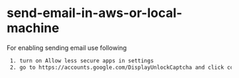 # send-email-in-aws-or-local-machine
For enabling sending email use following
```sh
 1. turn on Allow less secure apps in settings
 2. go to https://accounts.google.com/DisplayUnlockCaptcha and click continue
 ```
